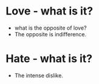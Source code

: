 # Love - what is it? 
* what is the opposite of love? 
* The opposite is indifference. 

# Hate - what is it?
* The intense dislike. 

